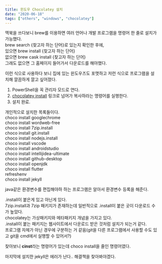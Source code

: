 ```yaml
---
title: 윈도우 Chocolatey 설치
date: "2020-06-18"
tags: ["others", "windows", "chocolatey"]
---
```


맥북을 쓰다보니 brew를 이용하면 여러 언어나 개발 프로그램을 명령어 한 줄로 설치가 가능했다.  
brew search {찾고자 하는 단어}로 있는지 확인한 후에,  
있으면 brew install {찾고자 하는 단어}  
없으면 brew cask install {찾고자 하는 단어}  
그래도 없으면 그 홈페이지 들어가서 다운로드를 해야했다.

이런 식으로 사용하다 보니 집에 있는 윈도우즈도 포맷하고 저런 식으로 프로그램을 설치해 깔끔하게 깔고 싶어졌다.

1. PowerShell을 꼭 관리자 모드로 연다.
2. [chocolatey install](https://chocolatey.org/install) 링크로 넘어가 복사하라는 명령어를 실행한다.
3. 설치 완료.

개인적으로 설치한 목록들이다.  
choco install googlechrome  
choco install wordweb-free  
choco install 7zip.install  
choco install git.install  
choco install nodejs.install  
choco install vscode  
choco install androidstudio  
choco install intellijidea-ultimate  
choco install github-desktop  
choco install openjdk  
choco install flutter  
refreshenv  
choco install jekyll

java같은 환경변수를 편집해야하 하는 프로그램은 알아서 환경변수 등록을 해준다.

.install이 붙은게 있고 아닌게 있다.  
7zip.install과 7zip 패키지가 존재하는데 일반적으로 .install이 붙은 곳이 다운로드 수가 높았다.  
chocolatey는 가상패키지와 메타패키지 개념을 가지고 있다.  
.install이 붙는 패키지는 웹사이트에서 다운로드 받은 것처럼 설치가 되는거 같다.  
프로그램 자체가 아닌 경우에 구분하는 거 같음(git을 다른 프로그램에서 사용할 수도 있고 git을 cmd에서 실행할 수 있어서?)

찾아보니 **cinst**라는 명령어가 있는데 choco install을 줄인 명령어였다.

마지막에 설치한 jekyll은 에러가 난다.. 해결책을 찾아봐야겠다.
